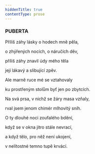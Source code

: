 ```yaml
---
hiddenTitle: true
contentType: prose
---
```


<section>

### PUBERTA

Příliš záhy lásky o hodech mně pěla, 

o zhýřených nocích, o náručích děv, 

příliš záhy znavil údy mého těla 

její lákavý a slibující zpěv.

</section>

<section>

Ale marně ruce mé se vztahovaly 

ku prostřeným stolům byť jen po zbytcích. 

Na svá prsa, v nichž se žáry masa vzňaly, 

rval jsem jenom chimér mlhovitý sníh.

</section>

<section>

O ty dlouhé noci zoufalého bdění, 

když se v okna jitro stále nevrací, 

a když tělo, pro něž není ukojení, 

v nelítostné temno tupě krvácí.

</section>
